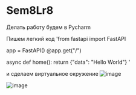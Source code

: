 # Sem8Lr8

Делать работу будем в Pycharm

Пишем легкий код
'from fastapi import FastAPI

app = FastAPI()
@app.get("/")

async def home():
   return {"data": "Hello World"}
'

и сделаем виртуальное окружение
![image](https://github.com/Lina-Al/Sem8Lr8/assets/98892615/bcbc48b2-a0ed-4daf-8fa0-1771bcd75ac5)

![image](https://github.com/Lina-Al/Sem8Lr8/assets/98892615/657cadfd-ab38-4c51-99f8-b14382751ba9)
